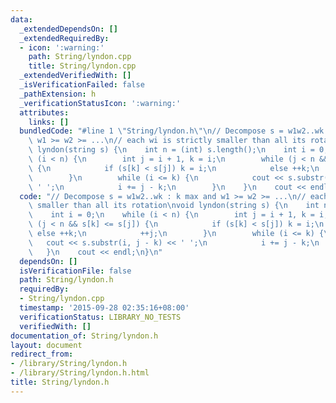 ```yaml
---
data:
  _extendedDependsOn: []
  _extendedRequiredBy:
  - icon: ':warning:'
    path: String/lyndon.cpp
    title: String/lyndon.cpp
  _extendedVerifiedWith: []
  _isVerificationFailed: false
  _pathExtension: h
  _verificationStatusIcon: ':warning:'
  attributes:
    links: []
  bundledCode: "#line 1 \"String/lyndon.h\"\n// Decompose s = w1w2..wk : k max and\
    \ w1 >= w2 >= ...\n// each wi is strictly smaller than all its rotation\nvoid\
    \ lyndon(string s) {\n    int n = (int) s.length();\n    int i = 0;\n    while\
    \ (i < n) {\n        int j = i + 1, k = i;\n        while (j < n && s[k] <= s[j])\
    \ {\n            if (s[k] < s[j]) k = i;\n            else ++k;\n            ++j;\n\
    \        }\n        while (i <= k) {\n            cout << s.substr(i, j - k) <<\
    \ ' ';\n            i += j - k;\n        }\n    }\n    cout << endl;\n}\n"
  code: "// Decompose s = w1w2..wk : k max and w1 >= w2 >= ...\n// each wi is strictly\
    \ smaller than all its rotation\nvoid lyndon(string s) {\n    int n = (int) s.length();\n\
    \    int i = 0;\n    while (i < n) {\n        int j = i + 1, k = i;\n        while\
    \ (j < n && s[k] <= s[j]) {\n            if (s[k] < s[j]) k = i;\n           \
    \ else ++k;\n            ++j;\n        }\n        while (i <= k) {\n         \
    \   cout << s.substr(i, j - k) << ' ';\n            i += j - k;\n        }\n \
    \   }\n    cout << endl;\n}\n"
  dependsOn: []
  isVerificationFile: false
  path: String/lyndon.h
  requiredBy:
  - String/lyndon.cpp
  timestamp: '2015-09-28 02:35:16+08:00'
  verificationStatus: LIBRARY_NO_TESTS
  verifiedWith: []
documentation_of: String/lyndon.h
layout: document
redirect_from:
- /library/String/lyndon.h
- /library/String/lyndon.h.html
title: String/lyndon.h
---
```

